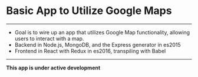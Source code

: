 # Basic App to Utilize Google Maps
---
- Goal is to wire up an app that utilizes Google Map functionality, allowing users to interact with a map.
- Backend in Node.js, MongoDB, and the Express generator in es2015
- Frontend in React with Redux in es2016, transpiling with Babel
---

**This app is under active development**
